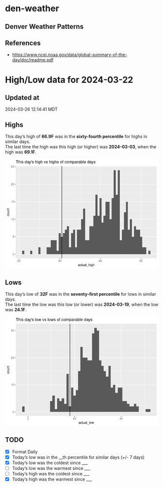

# den-weather

## Denver Weather Patterns

## References

- <https://www.ncei.noaa.gov/data/global-summary-of-the-day/doc/readme.pdf>

# High/Low data for 2024-03-22

## Updated at

2024-03-26 12:14:41 MDT

## Highs

This day’s high of **66.9F** was in the **sixty-fourth percentile** for
highs in similar days.  
The last time the high was this high (or higher) was **2024-03-03**,
when the high was **69.1F**.

![](readme_files/figure-commonmark/unnamed-chunk-4-1.png)

## Lows

This day’s low of **32F** was in the **seventy-first percentile** for
lows in similar days.  
The last time the low was this low (or lower) was **2024-03-19**, when
the low was **24.1F**.

![](readme_files/figure-commonmark/unnamed-chunk-6-1.png)

## TODO

- [x] Format Daily
- [x] Today’s low was in the \_\_th percentile for similar days (+/- 7
  days)
- [x] Today’s low was the coldest since \_\_\_
- [ ] Today’s low was the warmest since \_\_\_
- [ ] Today’s high was the coldest since \_\_\_
- [x] Today’s high was the warmest since \_\_\_
